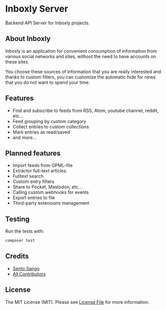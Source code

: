 # Inboxly Server

Backend API Server for Inboxly projects.

## About Inboxly

Inboxly is an application for convenient consumption of information from various social networks and sites, without the need to have accounts on these sites.

You choose these sources of information that you are really interested and thanks to custom filters, you can customize the automatic hide for news that you do not want to spend your time.


## Features

- Find and subscribe to feeds from RSS, Atom, youtube channel, reddit, etc...
- Feed grouping by custom category
- Collect entries to custom collections
- Mark entries as read/saved
- and more...


## Planned features

- Import feeds from OPML-file
- Extractor full-text articles.
- Fulltext search
- Custom entry filters
- Share to Pocket, Mastodon, etc...
- Calling custom webhooks for events
- Export entries to file
- Third-party extensions management


## Testing

Run the tests with:

```bash
composer test
```


## Credits

- [Sento Sango](https://github.com/sentosango)
- [All Contributors](../../contributors)


## License

The MIT License (MIT). Please see [License File](LICENSE.md) for more information.

